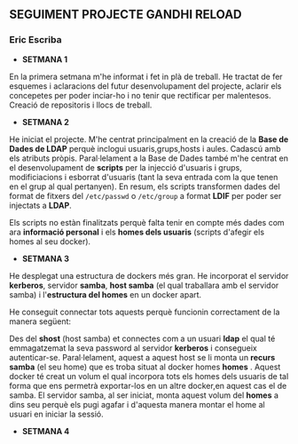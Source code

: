 ## SEGUIMENT PROJECTE GANDHI RELOAD
### Eric Escriba

* **SETMANA 1**

En la primera setmana m'he informat i fet in plà de treball.
He tractat de fer esquemes i aclaracions del futur desenvolupament del projecte, aclarir els concepetes per poder inciar-ho i no 
tenir que rectificar per malentesos.
Creació de repositoris i llocs de treball.


* **SETMANA 2** 

He iniciat el projecte.
M'he centrat principalment en la creació de la **Base de Dades de LDAP** perquè inclogui usuaris,grups,hosts i aules. Cadascú amb els 
atributs pròpis.
Paral·lelament a la Base de Dades també m'he centrat en el desenvolupament de **scripts** per la injecció d'usuaris i grups, modificiacions i esborrat d'usuaris (tant la seva entrada com la que tenen en el grup al qual pertanyen).
En resum, els scripts transformen dades del format de fitxers del `/etc/passwd` o `/etc/group` a format **LDIF** per poder ser injectats a **LDAP**.

Els scripts no estàn finalitzats perquè falta tenir en compte més dades com ara **informació personal** i els **homes dels usuaris** (scripts d'afegir els homes al seu docker).


* **SETMANA 3**

He desplegat una estructura de dockers més gran.
He incorporat el servidor **kerberos**, servidor **samba**, **host samba** (el qual traballara amb el servidor samba) i l'**estructura del homes** en un docker apart.

He conseguit connectar tots aquests perquè funcionin correctament de la manera següent:

Des del **shost** (host samba) et connectes com a un usuari **ldap** el qual té emmagatzemat la seva password al servidor **kerberos** 
i consegueix autenticar-se.
Paral·lelament, aquest a aquest host se li monta un **recurs samba** (el seu home) que es troba situat
al docker homes **homes** .
Aquest docker té creat un volum el qual incorpora tots els homes dels usuaris de tal forma que ens permetrà exportar-los en un altre docker,en aquest cas el de samba. 
El servidor samba, al ser iniciat, monta aquest volum del **homes** a dins seu perquè els pugi agafar i d'aquesta manera montar el home al usuari en iniciar la sessió.


* **SETMANA 4**
 



